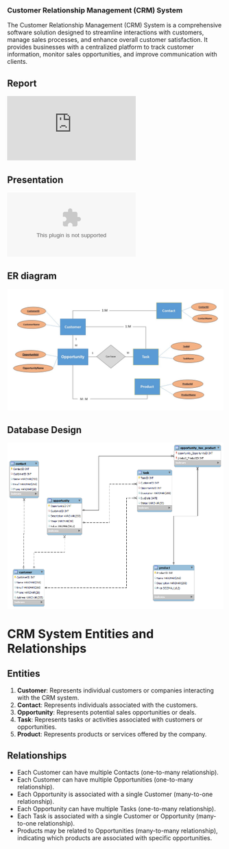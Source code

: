 ### Customer Relationship Management (CRM) System

The Customer Relationship Management (CRM) System is a comprehensive software solution designed to streamline interactions with customers, manage sales processes, and enhance overall customer satisfaction. It provides businesses with a centralized platform to track customer information, monitor sales opportunities, and improve communication with clients.

## Report
![CRM_report](https://github.com/AshishSharma03/Customer_Relationship_Management_System/blob/main/Er_diagram/CRMreport.pdf)

## Presentation
![Download PowerPoint Presentation](https://github.com/AshishSharma03/Customer_Relationship_Management_System/blob/main/Er_diagram/CRM_PPT.pptx)

## ER diagram
![CRM_ER_diagram](https://github.com/AshishSharma03/Customer_Relationship_Management_System/blob/main/Er_diagram/CRM_ER.jpg)

## Database Design
![Database_Design](https://github.com/AshishSharma03/Customer_Relationship_Management_System/blob/main/Er_diagram/CRM_ERD.png)


# CRM System Entities and Relationships

## Entities

1. **Customer**: Represents individual customers or companies interacting with the CRM system.
2. **Contact**: Represents individuals associated with the customers.
3. **Opportunity**: Represents potential sales opportunities or deals.
4. **Task**: Represents tasks or activities associated with customers or opportunities.
5. **Product**: Represents products or services offered by the company.

## Relationships

- Each Customer can have multiple Contacts (one-to-many relationship).
- Each Customer can have multiple Opportunities (one-to-many relationship).
- Each Opportunity is associated with a single Customer (many-to-one relationship).
- Each Opportunity can have multiple Tasks (one-to-many relationship).
- Each Task is associated with a single Customer or Opportunity (many-to-one relationship).
- Products may be related to Opportunities (many-to-many relationship), indicating which products are associated with specific opportunities.
